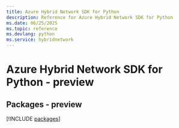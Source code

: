 ```yaml
---
title: Azure Hybrid Network SDK for Python
description: Reference for Azure Hybrid Network SDK for Python
ms.date: 06/25/2025
ms.topic: reference
ms.devlang: python
ms.service: hybridnetwork
---
```

# Azure Hybrid Network SDK for Python - preview
## Packages - preview
[!INCLUDE [packages](hybrid-network-index.md)]